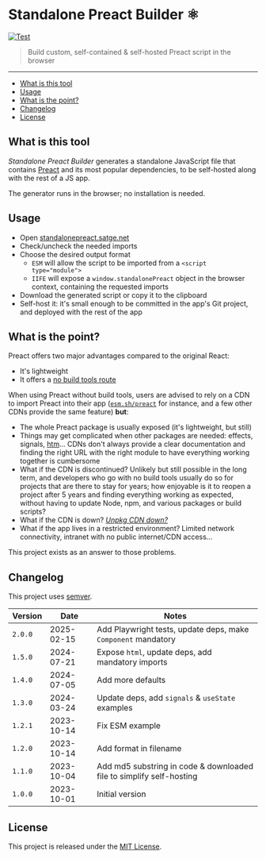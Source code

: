 # Standalone Preact Builder ⚛️

[![Test](https://github.com/johansatge/standalone-preact-builder/actions/workflows/test.yml/badge.svg)](https://github.com/johansatge/standalone-preact-builder/actions)

> Build custom, self-contained & self-hosted Preact script in the browser

---

* [What is this tool](#what-is-this-tool)
* [Usage](#usage)
* [What is the point?](#what-is-the-point)
* [Changelog](#changelog)
* [License](#license)

## What is this tool

_Standalone Preact Builder_ generates a standalone JavaScript file that contains [Preact](https://preactjs.com) and its most popular dependencies, to be self-hosted along with the rest of a JS app.

The generator runs in the browser; no installation is needed.

## Usage

- Open [standalonepreact.satge.net](https://standalonepreact.satge.net)
- Check/uncheck the needed imports
- Choose the desired output format
  - `ESM` will allow the script to be imported from a `<script type="module">`
  - `IIFE` will expose a `window.standalonePreact` object in the browser context, containing the requested imports
- Download the generated script or copy it to the clipboard
- Self-host it: it's small enough to be committed in the app's Git project, and deployed with the rest of the app

## What is the point?

Preact offers two major advantages compared to the original React:
- It's lightweight
- It offers a [no build tools route](https://preactjs.com/guide/v10/getting-started#no-build-tools-route)

When using Preact without build tools, users are advised to rely on a CDN to import Preact into their app ([`esm.sh/preact`](https://esm.sh/preact) for instance, and a few other CDNs provide the same feature) **but**:
- The whole Preact package is usually exposed (it's lightweight, but still)
- Things may get complicated when other packages are needed: effects, signals, [htm](https://github.com/developit/htm/issues/229)... CDNs don't always provide a clear documentation and finding the right URL with the right module to have everything working together is cumbersome
- What if the CDN is discontinued? Unlikely but still possible in the long term, and developers who go with no build tools usually do so for projects that are there to stay for years; how enjoyable is it to reopen a project after 5 years and finding everything working as expected, without having to update Node, npm, and various packages or build scripts?
- What if the CDN is down? [_Unpkg CDN down?_](https://github.com/mjackson/unpkg/issues/384)
- What if the app lives in a restricted environment? Limited network connectivity, intranet with no public internet/CDN access...

This project exists as an answer to those problems.

## Changelog

This project uses [semver](http://semver.org/).

| Version | Date | Notes |
| --- | --- | --- |
| `2.0.0` | 2025-02-15 | Add Playwright tests, update deps, make `Component` mandatory |
| `1.5.0` | 2024-07-21 | Expose `html`, update deps, add mandatory imports |
| `1.4.0` | 2024-07-05 | Add more defaults |
| `1.3.0` | 2024-03-24 | Update deps, add `signals` & `useState` examples |
| `1.2.1` | 2023-10-14 | Fix ESM example |
| `1.2.0` | 2023-10-14 | Add format in filename |
| `1.1.0` | 2023-10-04 | Add md5 substring in code & downloaded file to simplify self-hosting |
| `1.0.0` | 2023-10-01 | Initial version |

## License

This project is released under the [MIT License](license.md).
